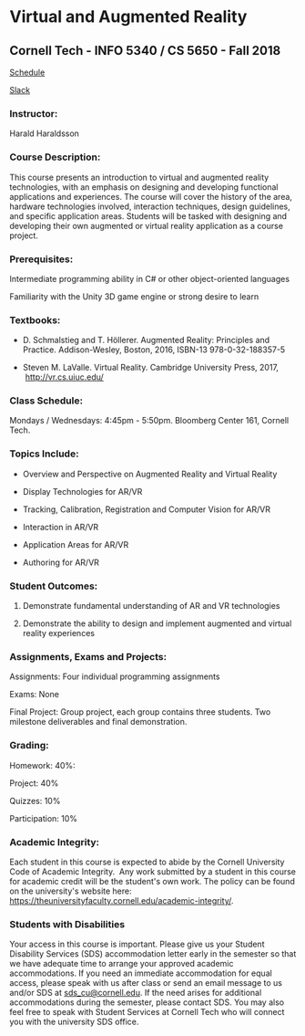 # Virtual and Augmented Reality
##  Cornell Tech - INFO 5340 / CS 5650 - Fall 2018
[Schedule](https://docs.google.com/spreadsheets/d/e/2PACX-1vS7GcRIGiRYhSNIgRrbZi3WFZXo54F82nc-3fJ6n2oXcXJTwMzdodoC7wIycuHnL9wx9TrTsc1cKOLw/pubhtml "Class schedule and slides") 

[Slack](https://info5340-cs5650-2018.slack.com "Class schedule and slides") 

### Instructor:
Harald Haraldsson

### Course Description:

This course presents an introduction to virtual and augmented reality technologies, with an emphasis on designing and developing functional applications and experiences. The course will cover the history of the area, hardware technologies involved, interaction techniques, design guidelines, and specific application areas. Students will be tasked with designing and developing their own augmented or virtual reality application as a course project.

### Prerequisites:

Intermediate programming ability in C# or other object-oriented languages

Familiarity with the Unity 3D game engine or strong desire to learn

### Textbooks:

-   D. Schmalstieg and T. Höllerer. Augmented Reality: Principles and Practice. Addison-Wesley, Boston, 2016, ISBN-13 978-0-32-188357-5

-   Steven M. LaValle. Virtual Reality. Cambridge University Press, 2017,  <http://vr.cs.uiuc.edu/>

### Class Schedule:

Mondays / Wednesdays: 4:45pm - 5:50pm. Bloomberg Center 161, Cornell Tech.

### Topics Include:

-   Overview and Perspective on Augmented Reality and Virtual Reality

-   Display Technologies for AR/VR

-   Tracking, Calibration, Registration and Computer Vision for AR/VR

-   Interaction in AR/VR

-   Application Areas for AR/VR

-   Authoring for AR/VR

### Student Outcomes:

1.  Demonstrate fundamental understanding of AR and VR technologies

2.  Demonstrate the ability to design and implement augmented and virtual reality experiences

### Assignments, Exams and Projects:

Assignments:  Four individual programming assignments

Exams: None

Final Project:  Group project, each group contains three students. Two milestone deliverables and final demonstration.

### Grading:

Homework: 40%:

Project: 40%

Quizzes: 10%

Participation: 10%

### Academic Integrity:

Each student in this course is expected to abide by the Cornell University Code of Academic Integrity.  Any work submitted by a student in this course for academic credit will be the student's own work. The policy can be found on the university's website here: <https://theuniversityfaculty.cornell.edu/academic-integrity/>.

### Students with Disabilities

Your access in this course is important. Please give us your Student Disability Services (SDS) accommodation letter early in the semester so that we have adequate time to arrange your approved academic accommodations. If you need an immediate accommodation for equal access, please speak with us after class or send an email message to us and/or SDS at sds_cu@cornell.edu. If the need arises for additional accommodations during the semester, please contact SDS. You may also feel free to speak with Student Services at Cornell Tech who will connect you with the university SDS office.


